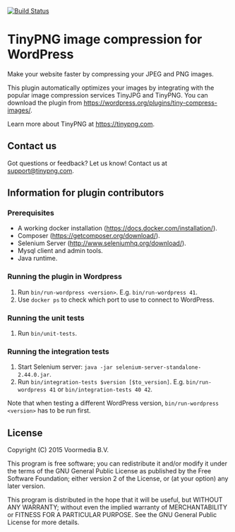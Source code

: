 [<img src="https://travis-ci.org/TinyPNG/wordpress-plugin.svg?branch=master"  alt="Build Status">](https://travis-ci.org/TinyPNG/wordpress-plugin)

# TinyPNG image compression for WordPress
Make your website faster by compressing your JPEG and PNG images.

This plugin automatically optimizes your images by integrating with the popular image compression services TinyJPG and TinyPNG. You can download the plugin from https://wordpress.org/plugins/tiny-compress-images/.

Learn more about TinyPNG at https://tinypng.com.

## Contact us
Got questions or feedback? Let us know! Contact us at support@tinypng.com.

## Information for plugin contributors

### Prerequisites
* A working docker installation (https://docs.docker.com/installation/).
* Composer (https://getcomposer.org/download/).
* Selenium Server (http://www.seleniumhq.org/download/).
* Mysql client and admin tools.
* Java runtime.

### Running the plugin in Wordpress
1. Run `bin/run-wordpress <version>`. E.g. `bin/run-wordpress 41`.
2. Use `docker ps` to check which port to use to connect to WordPress.

### Running the unit tests
1. Run `bin/unit-tests`.

### Running the integration tests
1. Start Selenium server: `java -jar selenium-server-standalone-2.44.0.jar`.
2. Run `bin/integration-tests $version [$to_version]`. E.g. `bin/run-wordpress 41` or `bin/integration-tests 40 42`.

Note that when testing a different WordPress version, `bin/run-wordpress <version>` has to be run first.

## License
Copyright (C) 2015 Voormedia B.V.

This program is free software; you can redistribute it and/or modify
it under the terms of the GNU General Public License as published by
the Free Software Foundation; either version 2 of the License, or
(at your option) any later version.

This program is distributed in the hope that it will be useful,
but WITHOUT ANY WARRANTY; without even the implied warranty of
MERCHANTABILITY or FITNESS FOR A PARTICULAR PURPOSE.  See the
GNU General Public License for more details.
